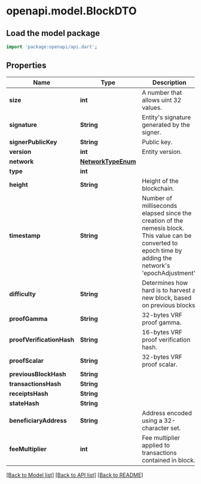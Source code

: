 # openapi.model.BlockDTO

## Load the model package
```dart
import 'package:openapi/api.dart';
```

## Properties
Name | Type | Description | Notes
------------ | ------------- | ------------- | -------------
**size** | **int** | A number that allows uint 32 values. | 
**signature** | **String** | Entity's signature generated by the signer. | 
**signerPublicKey** | **String** | Public key. | 
**version** | **int** | Entity version. | 
**network** | [**NetworkTypeEnum**](NetworkTypeEnum.md) |  | 
**type** | **int** |  | 
**height** | **String** | Height of the blockchain. | 
**timestamp** | **String** | Number of milliseconds elapsed since the creation of the nemesis block. This value can be converted to epoch time by adding the network's 'epochAdjustment'. | 
**difficulty** | **String** | Determines how hard is to harvest a new block, based on previous blocks. | 
**proofGamma** | **String** | 32-bytes VRF proof gamma. | 
**proofVerificationHash** | **String** | 16-bytes VRF proof verification hash. | 
**proofScalar** | **String** | 32-bytes VRF proof scalar. | 
**previousBlockHash** | **String** |  | 
**transactionsHash** | **String** |  | 
**receiptsHash** | **String** |  | 
**stateHash** | **String** |  | 
**beneficiaryAddress** | **String** | Address encoded using a 32-character set. | 
**feeMultiplier** | **int** | Fee multiplier applied to transactions contained in block. | 

[[Back to Model list]](../README.md#documentation-for-models) [[Back to API list]](../README.md#documentation-for-api-endpoints) [[Back to README]](../README.md)


